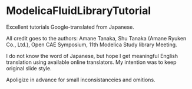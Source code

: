 # ModelicaFluidLibraryTutorial
Excellent tutorials Google-translated from Japanese.

All credit goes to the authors: Amane Tanaka, Shu Tanaka (Amane Ryuken Co., Ltd.), Open CAE Symposium,  11th Modelica Study library Meeting.

I do not know the word of Japanese, but hope I get meaningful English translation using available online translators.
My intention was to keep original slide style. 

Apoligize in advance for small inconsistanceies and omitions.
